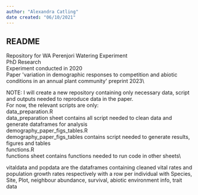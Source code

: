 ```yaml
---
author: "Alexandra Catling"
date created: "06/10/2021"
---
```


## README
Repository for WA Perenjori Watering Experiment\
PhD Research\
Experiment conducted in 2020\
Paper 'variation in demographic responses to competition and abiotic conditions in an annual plant community' preprint 2023\

NOTE: I will create a new repository containing only necessary data, script and outputs needed to reproduce data in the paper. \
For now, the relevant scripts are only:\
data_preparation.R\
data_preparation sheet contains all script needed to clean data and generate dataframes for analysis\
demography_paper_figs_tables.R\
demography_paper_figs_tables contains script needed to generate results, figures and tables\
functions.R \
functions sheet contains functions needed to run code in other sheets\

vitaldata and popdata are the dataframes containing cleaned vital rates and population growth rates respectively with 
a row per individual with Species, Site, Plot, neighbour abundance, survival, abiotic environment info, trait data